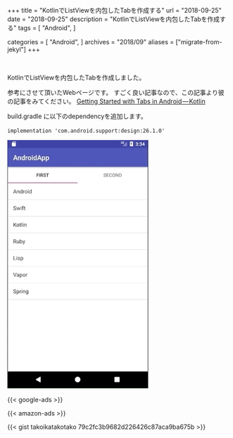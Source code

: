 +++
title = "KotlinでListViewを内包したTabを作成する"
url = "2018-09-25"
date = "2018-09-25"
description = "KotlinでListViewを内包したTabを作成する"
tags = [
    "Android",
]

categories = [
    "Android",
]
archives = "2018/09"
aliases = ["migrate-from-jekyl"]
+++

<br>


KotlinでListViewを内包したTabを作成しました。

参考にさせて頂いたWebページです。
すごく良い記事なので、この記事より彼の記事をみてください。
[Getting Started with Tabs in Android — Kotlin](https://medium.com/@eijaz/getting-started-with-tablayout-in-android-kotlin-bb7e21783761)

build.gradle に以下のdependencyを追加します。

`implementation 'com.android.support:design:26.1.0'`

![alt](1.gif)

<!-- Google Ads -->
{{< google-ads >}}

<!-- Amazon Ads -->
{{< amazon-ads >}}


{{< gist takoikatakotako 79c2fc3b9682d226426c87aca9ba675b >}}
